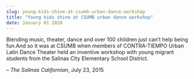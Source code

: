 ```yaml
---
slug: young-kids-shine-at-csumb-urban-dance-workshop
title: "Young kids shine at CSUMB urban dance workshop"
date: January 01 2020
---
```


<p>Blending music, theater, dance and over 100 children just can’t help being fun.And so it was at CSUMB when members of CONTRA&#45;TIEMPO Urban Latin Dance Theater held an inventive workshop with young migrant students from the Salinas City Elementary School District.
</p><p>– <em>The Salinas Californian</em>, July 23, 2015
</p>
